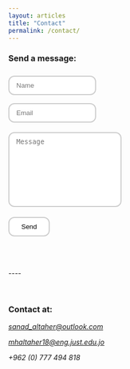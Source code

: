 ```yaml
---
layout: articles
title: "Contact"
permalink: /contact/
---
```


### Send a message:


<style>

.form_cred {
    width: 35%;
    padding: 10px 14px;
    margin: 8px 0;
    box-sizing: border-box;
    border: 2px solid #ccc;
    border-radius: 12px;
}

textarea {
    width: 45%;
    height: 150px;
    padding: 10px 14px;
    box-sizing: border-box;
    border: 2px solid #ccc;
    margin-top: -6px;
    border-radius: 12px;
    resize: none;
}

button[type=submit] { 
    border: 2px solid #ccc;
    color: black;
    padding: 10px 24px;
    text-decoration: none;
    margin: 20px 0px;
    border-radius: 12px;
    cursor: pointer;
    background: white;
}

button[type=submit]:hover {
    color: black;
    text-shadow: -.25px -.25px 0 black,
            .25px .25px black;
    transition: 0.05s ease-in-out;
    filter: contrast(200%);
    border: 2px solid black;
}


</style>

<form method="POST" action="https://formspree.io/f/mjvjobdw" enctype="multipart/form-data">
  <input type="text" class="form_cred" name="name" placeholder="Name"><br/>
  <input type="email" class="form_cred" name="email" placeholder="Email"><br/><br/>
  <textarea type="text" name="message" placeholder="Message" rows="6"></textarea><br/>
  <button type="submit">Send</button>
</form>

<p>&nbsp;</p>
----
<p>&nbsp;</p>

### Contact at:

_<sanad_altaher@outlook.com>_

_<mhaltaher18@eng.just.edu.jo>_

_+962 (0) 777 494 818_
